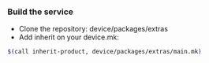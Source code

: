 ### Build the service

- Clone the repository: device/packages/extras
- Add inherit on your device.mk:

```bash
$(call inherit-product, device/packages/extras/main.mk)
```

